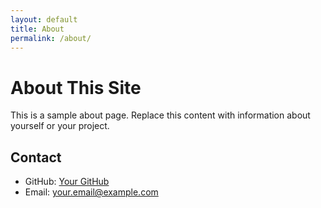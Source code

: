 ```yaml
---
layout: default
title: About
permalink: /about/
---
```


# About This Site

This is a sample about page. Replace this content with information about yourself or your project.

## Contact

- GitHub: [Your GitHub](https://github.com/yourusername)
- Email: your.email@example.com
